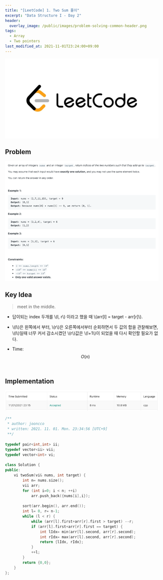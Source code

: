 ```yaml
---
title: "[LeetCode] 1. Two Sum 풀이"
excerpt: "Data Structure I - Day 2"
header:
  overlay_image: /public/images/problem-solving-common-header.png
tags:
  - Array
  - Two pointers
last_modified_at: 2021-11-01T23:24:00+09:00
---
```

<a href="https://leetcode.com/">
    <img src="/public/images/leetcode-logo.jpeg"/>
</a>

## Problem
<a href="https://leetcode.com/problems/two-sum/">
    <img src="/public/images/leetcode-1.png"/>
</a>

<br/>

## Key Idea
> meet in the middle.

- 답이되는 index 두개를 \\(l, r\\) 이라고 했을 때 \\(arr[l] = target - arr[r]\\).
- \\(l\\)은 왼쪽에서 부터, \\(r\\)은 오른쪽에서부터 순회하면서 두 값의 합을 관찰해보면, \\(l\\)일때 너무 커서 감소시켰던 \\(r\\)값은 \\(l+1\\)이 되었을 때 다시 확인할 필요가 없다.

- Time: $$O(n)$$

<br/>

## Implementation
<img src="/public/images/leetcode-1-result.png"/>

```cpp
/**
 * author: jooncco
 * written: 2021. 11. 01. Mon. 23:34:56 [UTC+9]
 **/

typedef pair<int,int> ii;
typedef vector<ii> vii;
typedef vector<int> vi;

class Solution {
public:
    vi twoSum(vi& nums, int target) {
        int n= nums.size();
        vii arr;
        for (int i=0; i < n; ++i)
            arr.push_back({nums[i],i});

        sort(arr.begin(), arr.end());
        int l= 0, r= n-1;
        while (l < r) {
            while (arr[l].first+arr[r].first > target) --r;
            if (arr[l].first+arr[r].first == target) {
                int lIdx= min(arr[l].second, arr[r].second);
                int rIdx= max(arr[l].second, arr[r].second);
                return {lIdx, rIdx};
            }
            ++l;
        }
        return {0,0};
    }
};

```